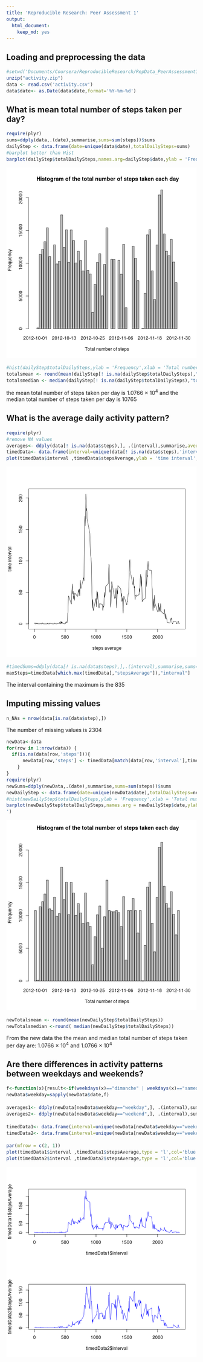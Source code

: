 ```yaml
---
title: 'Reproducible Research: Peer Assessment 1'
output:
  html_document:
    keep_md: yes
---
```

## Loading and preprocessing the data

```r
#setwd('Documents/Coursera/ReproducibleResearch/RepData_PeerAssessment1/')
unzip("activity.zip")
data <- read.csv('activity.csv')
data$date<- as.Date(data$date,format='%Y-%m-%d')
```
## What is mean total number of steps taken per day?

```r
require(plyr)
sums=ddply(data,.(date),summarise,sums=sum(steps))$sums
dailyStep <- data.frame(date=unique(data$date),totalDailySteps=sums)
#barplot better than Hist
barplot(dailyStep$totalDailySteps,names.arg=dailyStep$date,ylab = 'Frequency',xlab = 'Total number of steps', main = ' Histogram of the total number of steps taken each day')
```

![plot of chunk unnamed-chunk-2](figure/unnamed-chunk-2-1.png) 

```r
#hist(dailyStep$totalDailySteps,ylab = 'Frequency',xlab = 'Total number of steps', main =' Histogram of the total number of steps taken each day')
totalsmean <- round(mean(dailyStep[! is.na(dailyStep$totalDailySteps),"totalDailySteps"]))
totalsmedian <- median(dailyStep[! is.na(dailyStep$totalDailySteps),"totalDailySteps"])
```
the mean total number of steps taken per day is 1.0766 &times; 10<sup>4</sup> and 
the median total number of steps taken per day is 10765
## What is the average daily activity pattern?

```r
require(plyr)
#remove NA values
averages<- ddply(data[! is.na(data$steps),], .(interval),summarise,averages=mean(steps))$averages
timedData<- data.frame(interval=unique(data[! is.na(data$steps),'interval']),stepsAverage=averages)
plot(timedData$interval ,timedData$stepsAverage,ylab = 'time interval',xlab ='steps average',type = 'l',col='black')
```

![plot of chunk unnamed-chunk-3](figure/unnamed-chunk-3-1.png) 

```r
#timedSums=ddply(data[! is.na(data$steps),],.(interval),summarise,sums=sum(steps))
maxSteps=timedData[which.max(timedData[,"stepsAverage"]),"interval"]
```
The interval containing the maximum is the 835
## Imputing missing values

```r
n_NAs = nrow(data[is.na(data$step),])
```
The number of missing values is 2304

```r
newData<-data
for(row in 1:nrow(data)) { 
  if(is.na(data[row,'steps'])){
      newData[row,'steps'] <- timedData[match(data[row,'interval'],timedData$interval),'stepsAverage']
    }
}
require(plyr)
newSums=ddply(newData,.(date),summarise,sums=sum(steps))$sums
newDailyStep <- data.frame(date=unique(newData$date),totalDailySteps=newSums)
#hist(newDailyStep$totalDailySteps,ylab = 'Frequency',xlab = 'Total number of steps', main = ' Histogram of the total number of steps taken each day')
barplot(newDailyStep$totalDailySteps,names.arg = newDailyStep$date,ylab = 'Frequency',xlab = 'Total number of steps', main = ' Histogram of the total number of steps taken each day
')
```

![plot of chunk unnamed-chunk-5](figure/unnamed-chunk-5-1.png) 

```r
newTotalsmean <- round(mean(newDailyStep$totalDailySteps))
newTotalsmedian <-round( median(newDailyStep$totalDailySteps))
```
From the new data the the mean and median total number of steps taken per day are: 1.0766 &times; 10<sup>4</sup> and 1.0766 &times; 10<sup>4</sup>

## Are there differences in activity patterns between weekdays and weekends?

```r
f<-function(x){result<-if(weekdays(x)=="dimanche" | weekdays(x)=="samedi")"weekend"else"weekday"}
newData$weekday=sapply(newData$date,f)

averages1<- ddply(newData[newData$weekday=="weekday",], .(interval),summarise,averages=mean(steps))$averages
averages2<- ddply(newData[newData$weekday=="weekend",], .(interval),summarise,averages=mean(steps))$averages

timedData1<- data.frame(interval=unique(newData[newData$weekday=="weekday",'interval']),stepsAverage=averages1)
timedData2<- data.frame(interval=unique(newData[newData$weekday=="weekend",'interval']),stepsAverage=averages2)

par(mfrow = c(2, 1))
plot(timedData1$interval ,timedData1$stepsAverage,type = 'l',col='blue')
plot(timedData2$interval ,timedData2$stepsAverage,type = 'l',col='blue')
```

![plot of chunk unnamed-chunk-6](figure/unnamed-chunk-6-1.png) 
